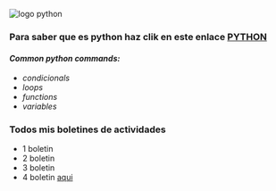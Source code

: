 

![logo python][logo] 

[logo]:https://thumbs.dreamstime.com/b/tecnolog%C3%ADa-python-para-el-dise%C3%B1o-de-sitios-web-banner-programaci%C3%B3n-en-lenguaje-con-plexus-colorido-ilustraci%C3%B3n-vectorial-166200238.jpg
### Para saber que es python haz clik en este enlace  [PYTHON][sabermas]
[sabermas]: https://blog.hubspot.es/website/que-es-python

#### _**Common python commands:**_
- _condicionals_                                  
- _loops_                                   
- _functions_ 
- _variables_
 ### Todos mis boletines de actividades                                
- 1 boletin                                  
- 2 boletin                                   
- 3 boletin 
- 4 boletin [aqui][ejercicio4]




[ejercicio4]: https://github.com/Smartin0312/boletines/blob/master/boletinCuatro/boletinCuatro.py
